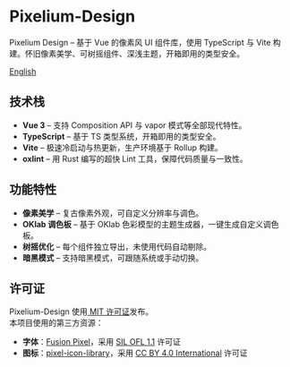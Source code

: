 # Pixelium-Design

Pixelium Design – 基于 Vue 的像素风 UI 组件库，使用 TypeScript 与 Vite 构建。怀旧像素美学、可树摇组件、深浅主题，开箱即用的类型安全。

[English](./README.md)

## 技术栈
- **Vue 3** – 支持 Composition API 与 vapor 模式等全部现代特性。  
- **TypeScript** – 基于 TS 类型系统，开箱即用的类型安全。  
- **Vite** – 极速冷启动与热更新，生产环境基于 Rollup 构建。  
- **oxlint** – 用 Rust 编写的超快 Lint 工具，保障代码质量与一致性。

## 功能特性
- **像素美学** – 复古像素外观，可自定义分辨率与调色。  
- **OKlab 调色板** – 基于 OKlab 色彩模型的主题生成器，一键生成自定义调色板。  
- **树摇优化** – 每个组件独立导出，未使用代码自动剔除。  
- **暗黑模式** – 支持暗黑模式，可跟随系统或手动切换。

## 许可证
Pixelium-Design 使用[ MIT 许可证](./LICENSE)发布。  
本项目使用的第三方资源：  
- **字体**：[Fusion Pixel](https://github.com/TakWolf/fusion-pixel-font)，采用 [SIL OFL 1.1](https://github.com/TakWolf/fusion-pixel-font/blob/master/LICENSE-OFL) 许可证  
- **图标**：[pixel-icon-library](https://github.com/hackernoon/pixel-icon-library)，采用 [CC BY 4.0 International](https://pixeliconlibrary.com/license/) 许可证
